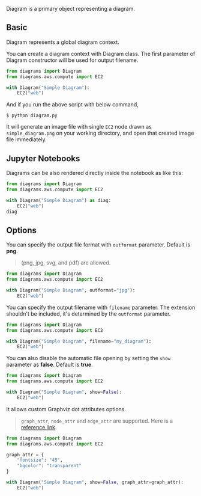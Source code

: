 Diagram is a primary object representing a diagram.

## Basic

Diagram represents a global diagram context.

You can create a diagram context with Diagram class. The first parameter of Diagram constructor will be used for output filename.

```python
from diagrams import Diagram
from diagrams.aws.compute import EC2

with Diagram("Simple Diagram"):
    EC2("web")
```

And if you run the above script with below command,

```shell
$ python diagram.py
```

It will generate an image file with single `EC2` node drawn as `simple_diagram.png` on your working directory, and open that created image file immediately.

## Jupyter Notebooks

Diagrams can be also rendered directly inside the notebook as like this:

```python
from diagrams import Diagram
from diagrams.aws.compute import EC2

with Diagram("Simple Diagram") as diag:
    EC2("web")
diag
```

## Options

You can specify the output file format with `outformat` parameter. Default is **png**.

> (png, jpg, svg, and pdf) are allowed.

```python
from diagrams import Diagram
from diagrams.aws.compute import EC2

with Diagram("Simple Diagram", outformat="jpg"):
    EC2("web")
```

You can specify the output filename with `filename` parameter. The extension shouldn't be included, it's determined by the `outformat` parameter.

```python
from diagrams import Diagram
from diagrams.aws.compute import EC2

with Diagram("Simple Diagram", filename="my_diagram"):
    EC2("web")
```

You can also disable the automatic file opening by setting the `show` parameter as **false**. Default is **true**.

```python
from diagrams import Diagram
from diagrams.aws.compute import EC2

with Diagram("Simple Diagram", show=False):
    EC2("web")
```

It allows custom Graphviz dot attributes options.

> `graph_attr`, `node_attr` and `edge_attr` are supported. Here is a [reference link](https://www.graphviz.org/doc/info/attrs.html).

```python
from diagrams import Diagram
from diagrams.aws.compute import EC2

graph_attr = {
	"fontsize": "45",
	"bgcolor": "transparent"
}

with Diagram("Simple Diagram", show=False, graph_attr=graph_attr):
    EC2("web")
```
